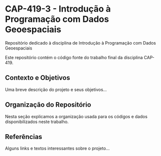 # CAP-419-3 - Introdução à Programação com Dados Geoespaciais
Repositório dedicado à disciplina de Introdução à Programação com Dados Geoespaciais


Este repositório contém o código fonte do trabalho
final da disciplina CAP-419.

## Contexto e Objetivos

Uma breve descrição do projeto e seus objetivos...

## Organização do Repositório

Nesta seção explicamos a organização usada para
os códigos e dados disponibilizados neste trabalho.

## Referências

Alguns links e textos interessantes sobre o projeto...
